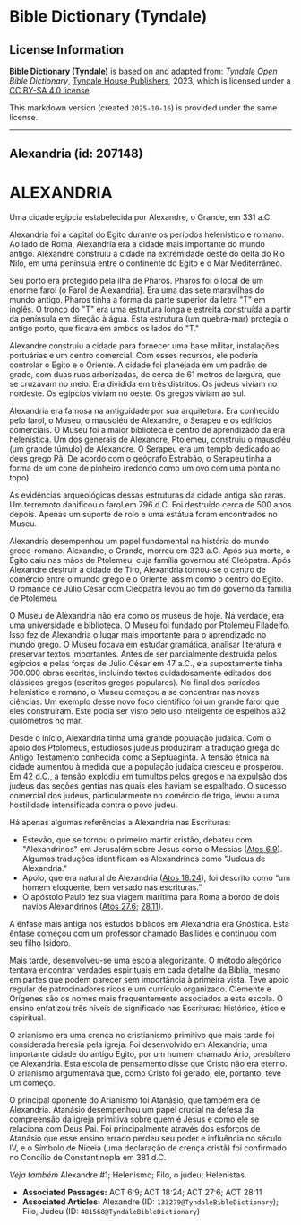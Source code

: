# Bible Dictionary (Tyndale)

## License Information

**Bible Dictionary (Tyndale)** is based on and adapted from: _Tyndale Open Bible Dictionary_, [Tyndale House Publishers](https://tyndaleopenresources.com/), 2023, which is licensed under a [CC BY-SA 4.0 license](https://creativecommons.org/licenses/by-sa/4.0/legalcode.en).

This markdown version (created `2025-10-16`) is provided under the same license.



--------------------------------

## Alexandria (id: 207148)

ALEXANDRIA
==========

Uma cidade egípcia estabelecida por Alexandre, o Grande, em 331 a.C.

Alexandria foi a capital do Egito durante os períodos helenístico e romano. Ao lado de Roma, Alexandria era a cidade mais importante do mundo antigo. Alexandre construiu a cidade na extremidade oeste do delta do Rio Nilo, em uma península entre o continente do Egito e o Mar Mediterrâneo.

Seu porto era protegido pela ilha de Pharos. Pharos foi o local de um enorme farol (o Farol de Alexandria). Era uma das sete maravilhas do mundo antigo. Pharos tinha a forma da parte superior da letra "T" em inglês. O tronco do "T" era uma estrutura longa e estreita construída a partir da península em direção à água. Esta estrutura (um quebra\-mar) protegia o antigo porto, que ficava em ambos os lados do "T."

Alexandre construiu a cidade para fornecer uma base militar, instalações portuárias e um centro comercial. Com esses recursos, ele poderia controlar o Egito e o Oriente. A cidade foi planejada em um padrão de grade, com duas ruas arborizadas, de cerca de 61 metros de largura, que se cruzavam no meio. Era dividida em três distritos. Os judeus viviam no nordeste. Os egípcios viviam no oeste. Os gregos viviam ao sul.

Alexandria era famosa na antiguidade por sua arquitetura. Era conhecido pelo farol, o Museu, o mausoléu de Alexandre, o Serapeu e os edifícios comerciais. O Museu foi a maior biblioteca e centro de aprendizado da era helenística. Um dos generais de Alexandre, Ptolemeu, construiu o mausoléu (um grande túmulo) de Alexandre. O Serapeu era um templo dedicado ao deus grego Pã. De acordo com o geógrafo Estrabão, o Serapeu tinha a forma de um cone de pinheiro (redondo como um ovo com uma ponta no topo).

As evidências arqueológicas dessas estruturas da cidade antiga são raras. Um terremoto danificou o farol em 796 d.C. Foi destruído cerca de 500 anos depois. Apenas um suporte de rolo e uma estátua foram encontrados no Museu.

Alexandria desempenhou um papel fundamental na história do mundo greco\-romano. Alexandre, o Grande, morreu em 323 a.C. Após sua morte, o Egito caiu nas mãos de Ptolemeu, cuja família governou até Cleópatra. Após Alexandre destruir a cidade de Tiro, Alexandria tornou\-se o centro de comércio entre o mundo grego e o Oriente, assim como o centro do Egito. O romance de Júlio César com Cleópatra levou ao fim do governo da família de Ptolemeu.

O Museu de Alexandria não era como os museus de hoje. Na verdade, era uma universidade e biblioteca. O Museu foi fundado por Ptolemeu Filadelfo. Isso fez de Alexandria o lugar mais importante para o aprendizado no mundo grego. O Museu focava em estudar gramática, analisar literatura e preservar textos importantes. Antes de ser parcialmente destruída pelos egípcios e pelas forças de Júlio César em 47 a.C., ela supostamente tinha 700\.000 obras escritas, incluindo textos cuidadosamente editados dos clássicos gregos (escritos gregos populares). No final dos períodos helenístico e romano, o Museu começou a se concentrar nas novas ciências. Um exemplo desse novo foco científico foi um grande farol que eles construíram. Este podia ser visto pelo uso inteligente de espelhos a32 quilômetros no mar.

Desde o início, Alexandria tinha uma grande população judaica. Com o apoio dos Ptolomeus, estudiosos judeus produziram a tradução grega do Antigo Testamento conhecida como a Septuaginta. A tensão étnica na cidade aumentou à medida que a população judaica cresceu e prosperou. Em 42 d.C., a tensão explodiu em tumultos pelos gregos e na expulsão dos judeus das seções gentias nas quais eles haviam se espalhado. O sucesso comercial dos judeus, particularmente no comércio de trigo, levou a uma hostilidade intensificada contra o povo judeu.

Há apenas algumas referências a Alexandria nas Escrituras:

* Estevão, que se tornou o primeiro mártir cristão, debateu com "Alexandrinos" em Jerusalém sobre Jesus como o Messias ([Atos 6\.9](https://ref.ly/Acts6:9)). Algumas traduções identificam os Alexandrinos como "Judeus de Alexandria."
* Apolo, que era natural de Alexandria ([Atos 18\.24](https://ref.ly/Acts18:24)), foi descrito como “um homem eloquente, bem versado nas escrituras.”
* O apóstolo Paulo fez sua viagem marítima para Roma a bordo de dois navios Alexandrinos ([Atos 27\.6](https://ref.ly/Acts27:6); [28\.11](https://ref.ly/Acts28:11)).

A ênfase mais antiga nos estudos bíblicos em Alexandria era Gnóstica. Esta ênfase começou com um professor chamado Basílides e continuou com seu filho Isidoro.

Mais tarde, desenvolveu\-se uma escola alegorizante. O método alegórico tentava encontrar verdades espirituais em cada detalhe da Bíblia, mesmo em partes que podem parecer sem importância à primeira vista. Teve apoio regular de patrocinadores ricos e um currículo organizado. Clemente e Orígenes são os nomes mais frequentemente associados a esta escola. O ensino enfatizou três níveis de significado nas Escrituras: histórico, ético e espiritual.

O arianismo era uma crença no cristianismo primitivo que mais tarde foi considerada heresia pela igreja. Foi desenvolvido em Alexandria, uma importante cidade do antigo Egito, por um homem chamado Ário, presbítero de Alexandria. Esta escola de pensamento disse que Cristo não era eterno. O arianismo argumentava que, como Cristo foi gerado, ele, portanto, teve um começo.

O principal oponente do Arianismo foi Atanásio, que também era de Alexandria. Atanásio desempenhou um papel crucial na defesa da compreensão da igreja primitiva sobre quem é Jesus e como ele se relaciona com Deus Pai. Foi principalmente através dos esforços de Atanásio que esse ensino errado perdeu seu poder e influência no século IV, e o Símbolo de Niceia (uma declaração de crença cristã) foi confirmado no Concílio de Constantinopla em 381 d.C.

*Veja também* Alexandre \#1; Helenismo; Filo, o judeu; Helenistas.

* **Associated Passages:** ACT 6:9; ACT 18:24; ACT 27:6; ACT 28:11
* **Associated Articles:** Alexandre (ID: `133279@TyndaleBibleDictionary`); Filo, Judeu (ID: `481568@TyndaleBibleDictionary`)

